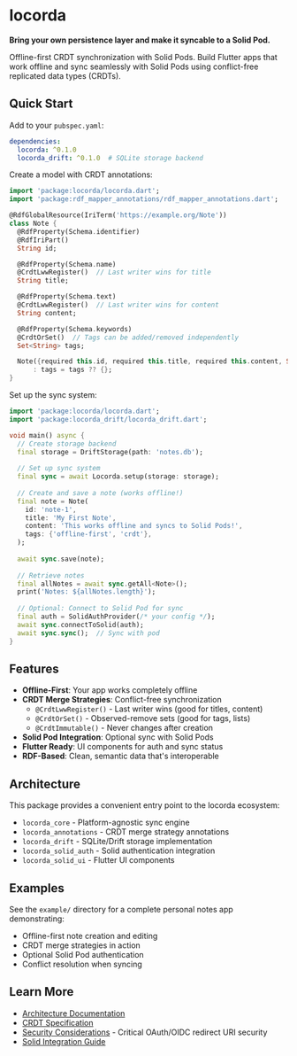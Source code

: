 # locorda

**Bring your own persistence layer and make it syncable to a Solid Pod.**

Offline-first CRDT synchronization with Solid Pods. Build Flutter apps that work offline and sync seamlessly with Solid Pods using conflict-free replicated data types (CRDTs).

## Quick Start

Add to your `pubspec.yaml`:

```yaml
dependencies:
  locorda: ^0.1.0
  locorda_drift: ^0.1.0  # SQLite storage backend
```

Create a model with CRDT annotations:

```dart
import 'package:locorda/locorda.dart';
import 'package:rdf_mapper_annotations/rdf_mapper_annotations.dart';

@RdfGlobalResource(IriTerm('https://example.org/Note'))
class Note {
  @RdfProperty(Schema.identifier)
  @RdfIriPart()
  String id;

  @RdfProperty(Schema.name)
  @CrdtLwwRegister()  // Last writer wins for title
  String title;

  @RdfProperty(Schema.text)
  @CrdtLwwRegister()  // Last writer wins for content
  String content;

  @RdfProperty(Schema.keywords)
  @CrdtOrSet()  // Tags can be added/removed independently
  Set<String> tags;

  Note({required this.id, required this.title, required this.content, Set<String>? tags})
      : tags = tags ?? {};
}
```

Set up the sync system:

```dart
import 'package:locorda/locorda.dart';
import 'package:locorda_drift/locorda_drift.dart';

void main() async {
  // Create storage backend
  final storage = DriftStorage(path: 'notes.db');
  
  // Set up sync system
  final sync = await Locorda.setup(storage: storage);
  
  // Create and save a note (works offline!)
  final note = Note(
    id: 'note-1',
    title: 'My First Note',
    content: 'This works offline and syncs to Solid Pods!',
    tags: {'offline-first', 'crdt'},
  );
  
  await sync.save(note);
  
  // Retrieve notes
  final allNotes = await sync.getAll<Note>();
  print('Notes: ${allNotes.length}');
  
  // Optional: Connect to Solid Pod for sync
  final auth = SolidAuthProvider(/* your config */);
  await sync.connectToSolid(auth);
  await sync.sync();  // Sync with pod
}
```

## Features

- **Offline-First**: Your app works completely offline
- **CRDT Merge Strategies**: Conflict-free synchronization
  - `@CrdtLwwRegister()` - Last writer wins (good for titles, content)
  - `@CrdtOrSet()` - Observed-remove sets (good for tags, lists)
  - `@CrdtImmutable()` - Never changes after creation
- **Solid Pod Integration**: Optional sync with Solid Pods
- **Flutter Ready**: UI components for auth and sync status
- **RDF-Based**: Clean, semantic data that's interoperable

## Architecture

This package provides a convenient entry point to the locorda ecosystem:

- `locorda_core` - Platform-agnostic sync engine
- `locorda_annotations` - CRDT merge strategy annotations  
- `locorda_drift` - SQLite/Drift storage implementation
- `locorda_solid_auth` - Solid authentication integration
- `locorda_solid_ui` - Flutter UI components

## Examples

See the `example/` directory for a complete personal notes app demonstrating:
- Offline-first note creation and editing
- CRDT merge strategies in action
- Optional Solid Pod authentication
- Conflict resolution when syncing

## Learn More

- [Architecture Documentation](https://github.com/your-org/locorda/blob/main/spec/docs/ARCHITECTURE.md)
- [CRDT Specification](https://github.com/your-org/locorda/blob/main/spec/CRDT_SPECIFICATION.md)
- [Security Considerations](https://github.com/your-org/locorda/blob/main/spec/docs/SECURITY.md) - Critical OAuth/OIDC redirect URI security
- [Solid Integration Guide](https://github.com/your-org/locorda/blob/main/docs/SOLID_INTEGRATION.md)